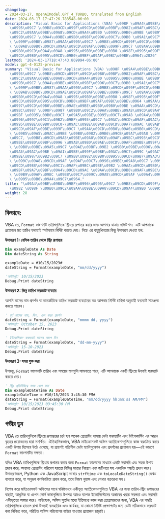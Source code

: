 ```yaml
---
changelog:
- 2024-03-17, OpenAIModel.GPT_4_TURBO, translated from English
date: 2024-03-17 17:47:26.783548-06:00
description: "Visual Basic for Applications (VBA) \u098F \u09A4\u09BE\u09B0\u09BF\u0996\
  \u0995\u09C7 \u09B8\u09CD\u099F\u09CD\u09B0\u09BF\u0982\u09AF\u09BC\u09C7 \u09B0\
  \u09C2\u09AA\u09BE\u09A8\u09CD\u09A4\u09B0 \u0995\u09B0\u09BE \u09B9\u099A\u09CD\
  \u099B\u09C7 \u09A4\u09BE\u09B0\u09BF\u0996\u09C7\u09B0 \u09A1\u09C7\u099F\u09BE\
  \ \u099F\u09BE\u0987\u09AA\u0995\u09C7 \u09B8\u09CD\u099F\u09CD\u09B0\u09BF\u0982\
  \ \u09AB\u09B0\u09CD\u09AE\u09CD\u09AF\u09BE\u099F\u09C7 \u09AA\u09B0\u09BF\u09AC\
  \u09B0\u09CD\u09A4\u09A8 \u0995\u09B0\u09BE\u09B0 \u098F\u0995\u099F\u09BF \u09AA\
  \u09CD\u09B0\u0995\u09CD\u09B0\u09BF\u09AF\u09BC\u09BE\u0964\u2026"
lastmod: '2024-03-17T18:47:43.869994-06:00'
model: gpt-4-0125-preview
summary: "Visual Basic for Applications (VBA) \u098F \u09A4\u09BE\u09B0\u09BF\u0996\
  \u0995\u09C7 \u09B8\u09CD\u099F\u09CD\u09B0\u09BF\u0982\u09AF\u09BC\u09C7 \u09B0\
  \u09C2\u09AA\u09BE\u09A8\u09CD\u09A4\u09B0 \u0995\u09B0\u09BE \u09B9\u099A\u09CD\
  \u099B\u09C7 \u09A4\u09BE\u09B0\u09BF\u0996\u09C7\u09B0 \u09A1\u09C7\u099F\u09BE\
  \ \u099F\u09BE\u0987\u09AA\u0995\u09C7 \u09B8\u09CD\u099F\u09CD\u09B0\u09BF\u0982\
  \ \u09AB\u09B0\u09CD\u09AE\u09CD\u09AF\u09BE\u099F\u09C7 \u09AA\u09B0\u09BF\u09AC\
  \u09B0\u09CD\u09A4\u09A8 \u0995\u09B0\u09BE\u09B0 \u098F\u0995\u099F\u09BF \u09AA\
  \u09CD\u09B0\u0995\u09CD\u09B0\u09BF\u09AF\u09BC\u09BE\u0964 \u09AA\u09CD\u09B0\u09CB\
  \u0997\u09CD\u09B0\u09BE\u09AE\u09BE\u09B0\u09B0\u09BE \u09AA\u09CD\u09B0\u09BE\u09AF\
  \u09BC\u0987 \u098F\u0987 \u09B0\u09C2\u09AA\u09BE\u09A8\u09CD\u09A4\u09B0\u099F\
  \u09BF \u0995\u09B0\u09C7 \u09A5\u09BE\u0995\u09C7\u09A8 \u09A4\u09BE\u09B0\u09BF\
  \u0996\u0997\u09C1\u09B2\u09BF\u0995\u09C7 \u09AC\u09CD\u09AF\u09AC\u09B9\u09BE\u09B0\
  \u0995\u09BE\u09B0\u09C0-\u09AC\u09BE\u09A8\u09CD\u09A7\u09AC \u09AB\u09B0\u09AE\
  \u09CD\u09AF\u09BE\u099F\u09C7 \u09AA\u09CD\u09B0\u09A6\u09B0\u09CD\u09B6\u09A8\
  \ \u0985\u09A5\u09AC\u09BE \u09B8\u0982\u09B6\u09CB\u09A7\u09A8 \u0995\u09B0\u09A4\
  \u09C7, \u09B8\u09CD\u09A5\u09BE\u09A8\u09C0\u09AF\u09BC\u0995\u09C3\u09A4 \u09A4\
  \u09BE\u09B0\u09BF\u0996 \u09AB\u09B0\u09AE\u09CD\u09AF\u09BE\u099F\u09C7\u09B0\
  \ \u09B8\u09BE\u09A5\u09C7 \u09AE\u09BF\u09B2 \u09B0\u09BE\u0996\u09A4\u09C7, \u0985\
  \u09A5\u09AC\u09BE \u09A1\u09BE\u099F\u09BE\u09AC\u09C7\u099C \u09AC\u09BE \u09AB\
  \u09BE\u0987\u09B2\u09C7 \u09B8\u0982\u09B0\u0995\u09CD\u09B7\u09A3\u09C7\u09B0\
  \ \u099C\u09A8\u09CD\u09AF \u09AF\u09C7\u0996\u09BE\u09A8\u09C7 \u099F\u09C7\u0995\
  \u09CD\u09B8\u099A\u09C1\u09AF\u09BC\u09BE\u09B2 \u09AA\u09CD\u09B0\u09A4\u09BF\u09A8\
  \u09BF\u09A7\u09BF\u09A4\u09CD\u09AC \u09AA\u09CD\u09B0\u09AF\u09BC\u09CB\u099C\u09A8\
  \ \u09B9\u09AF\u09BC \u09B8\u09C7\u099C\u09A8\u09CD\u09AF \u09A4\u09C8\u09B0\u09BF\
  \ \u0995\u09B0\u09A4\u09C7\u0964."
title: "\u09A4\u09BE\u09B0\u09BF\u0996\u0995\u09C7 \u09B8\u09CD\u099F\u09CD\u09B0\u09BF\
  \u0982 \u098F \u09B0\u09C2\u09AA\u09BE\u09A8\u09CD\u09A4\u09B0 \u0995\u09B0\u09BE"
weight: 28
---
```


## কিভাবে:
VBA তে, `Format` ফাংশনটি তারিখগুলিকে স্ট্রিংয়ে রূপান্তর করার জন্য আপনার যাত্রার সলিউশন। এটি আপনাকে প্রয়োজন মত তারিখ ফরম্যাট স্পষ্টভাবে নির্দিষ্ট করতে দেয়। নিচে এর বহুমুখিনতার কিছু উদাহরণ দেওয়া হল:

**উদাহরণ 1: বেসিক তারিখ থেকে স্ট্রিং রূপান্তর**

```vb
Dim exampleDate As Date
Dim dateString As String

exampleDate = #10/15/2023#
dateString = Format(exampleDate, "mm/dd/yyyy")

'আউটপুট: 10/15/2023
Debug.Print dateString
```

**উদাহরণ 2: ভিন্ন তারিখ ফরম্যাট ব্যবহার**

আপনি মাসের নাম প্রদর্শন বা আন্তর্জাতিক তারিখ ফরম্যাট ব্যবহারের মত আপনার নির্দিষ্ট চাহিদা অনুযায়ী ফরম্যাট সামঞ্জস্য করতে পারেন।

```vb
' পূর্ণ মাসের নাম, দিন, এবং বছর প্রদর্শন
dateString = Format(exampleDate, "mmmm dd, yyyy")
'আউটপুট: October 15, 2023
Debug.Print dateString

' ইউরোপিয়ান ফরম্যাটে মাসের আগে দিন
dateString = Format(exampleDate, "dd-mm-yyyy")
'আউটপুট: 15-10-2023
Debug.Print dateString
```

**উদাহরণ 3: সময় যুক্ত করা**

উপরন্তু, `Format` ফাংশনটি তারিখ এবং সময়ের মানগুলি সামলাতে পারে, এটি আপনাকে একটি স্ট্রিংয়ে উভয়ই ফরম্যাট করতে দেয়।

```vb
' স্ট্রিং প্রতিনিধিত্বে সময় যোগ করা
Dim exampleDateTime As Date
exampleDateTime = #10/15/2023 3:45:30 PM#
dateString = Format(exampleDateTime, "mm/dd/yyyy hh:mm:ss AM/PM")
'আউটপুট: 10/15/2023 03:45:30 PM
Debug.Print dateString
```

## গভীর ডুব
VBA তে তারিখগুলিকে স্ট্রিংয়ে রূপান্তরের চর্চা হল অনেক প্রোগ্রামিং ভাষায় ডেটা ফরম্যাটিং এবং টাইপকাস্টিং এর আরও বৃহত্তর প্রয়োজনের দ্বারা সমর্থিত। ঐতিহাসিকভাবে, VBA মাইক্রোসফট অফিস অ্যাপ্লিকেশনগুলিতে কাজ স্বয়ংক্রিয় করার একটি উপায় হিসেবে উঠে এসেছে, যা প্রায়শই গতিশীল ডেটা ম্যানিপুলেশন এবং প্রদর্শনের প্রয়োজন হয়—এই কারণে `Format` ফাংশনটির দক্ষতা।

যদিও VBA তারিখগুলিকে স্ট্রিংয়ে রূপান্তর করার জন্য `Format` ফাংশনের মাধ্যমে একটি সরাসরি এবং সহজ উপায় প্রদান করে, অন্যান্য প্রোগ্রামিং পরিবেশ হয়তো বিভিন্ন মাত্রার নিয়ন্ত্রণ এবং জটিলতা সহ একাধিক পদ্ধতি প্রদান করে। উদাহরণস্বরূপ, Python এবং JavaScript ভাষায় `strftime` এবং `toLocaleDateString()` মেথড ব্যবহার করে, যা অনুরূপ কার্যকারিতা প্রদান করে, তবে নিজস্ব নুয়ান্স এবং শেখার বক্ররেখা সহ।

বিশেষ করে মাইক্রোসফট অফিসের সাথে ঘনিষ্ঠভাবে একীভূত অ্যাপ্লিকেশনগুলিতে VBA এর জন্য তারিখ-স্ট্রিং রূপান্তরের বাছাই, আধুনিক বা ওপেন সোর্স ভাষাগুলিতে উপলব্ধ আরও ব্যাপক ইকোসিস্টেমের অভাবের খরচে সরলতা এবং সরাসরি একীভূততা অফার করে। যাইহোক, অফিস স্যুটের মধ্যে ইতিমধ্যে কাজ করা প্রোগ্রামারদের জন্য, VBA এর পদ্ধতি তারিখগুলিকে হাতলে রাখা উভয়ই ব্যবহারিক এবং কার্যকর, যা কোনো নির্দিষ্ট প্রেক্ষাপটের জন্য ডেটা সঠিকভাবে ফরম্যাট করা নিশ্চিত করে, পরিচিত অফিস পরিবেশের বাইরে যাওয়ার প্রয়োজন ছাড়াই।
